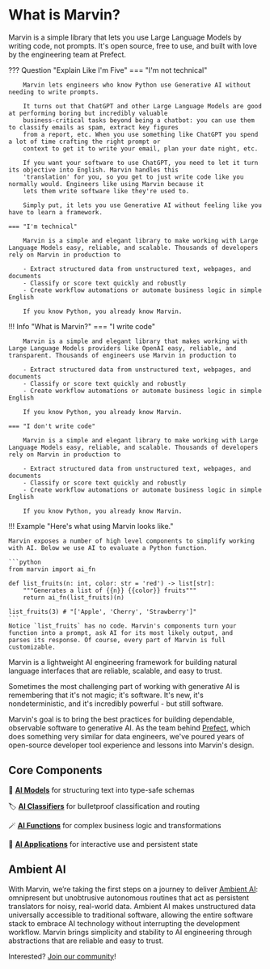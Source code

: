 # What is Marvin?

Marvin is a simple library that lets you use Large Language Models by writing code, not prompts. It's open source,
free to use, and built with love by the engineering team at Prefect. 

??? Question "Explain Like I'm Five"
    === "I'm not technical"

        Marvin lets engineers who know Python use Generative AI without needing to write prompts.

        It turns out that ChatGPT and other Large Language Models are good at performing boring but incredibly valuable
        business-critical tasks beyond being a chatbot: you can use them to classify emails as spam, extract key figures
        from a report, etc. When you use something like ChatGPT you spend a lot of time crafting the right prompt or
        context to get it to write your email, plan your date night, etc.
        
        If you want your software to use ChatGPT, you need to let it turn its objective into English. Marvin handles this
        'translation' for you, so you get to just write code like you normally would. Engineers like using Marvin because it
        lets them write software like they're used to.
        
        Simply put, it lets you use Generative AI without feeling like you have to learn a framework.

    === "I'm technical"

        Marvin is a simple and elegant library to make working with Large Language Models easy, reliable, and scalable. Thousands of developers rely on Marvin in production to
    
        - Extract structured data from unstructured text, webpages, and documents
        - Classify or score text quickly and robustly
        - Create workflow automations or automate business logic in simple English

        If you know Python, you already know Marvin.



!!! Info "What is Marvin?"
    === "I write code"

        Marvin is a simple and elegant library that makes working with Large Language Models providers like OpenAI easy, reliable, and transparent. Thousands of engineers use Marvin in production to
    
        - Extract structured data from unstructured text, webpages, and documents
        - Classify or score text quickly and robustly
        - Create workflow automations or automate business logic in simple English

        If you know Python, you already know Marvin.

    === "I don't write code"

        Marvin is a simple and elegant library to make working with Large Language Models easy, reliable, and scalable. Thousands of developers rely on Marvin in production to
    
        - Extract structured data from unstructured text, webpages, and documents
        - Classify or score text quickly and robustly
        - Create workflow automations or automate business logic in simple English

        If you know Python, you already know Marvin.

!!! Example "Here's what using Marvin looks like."

    Marvin exposes a number of high level components to simplify working with AI. Below we use AI to evaluate a Python function. 

    ```python
    from marvin import ai_fn

    def list_fruits(n: int, color: str = 'red') -> list[str]:
        """Generates a list of {{n}} {{color}} fruits"""
        return ai_fn(list_fruits)(n)

    list_fruits(3) # "['Apple', 'Cherry', 'Strawberry']"
    ```
    Notice `list_fruits` has no code. Marvin's components turn your function into a prompt, ask AI for its most likely output, and
    parses its response. Of course, every part of Marvin is full customizable. 

Marvin is a lightweight AI engineering framework for building natural language interfaces that are reliable, scalable, and easy to trust.

Sometimes the most challenging part of working with generative AI is remembering that it's not magic; it's software. It's new, it's nondeterministic, and it's incredibly powerful - but still software.

Marvin's goal is to bring the best practices for building dependable, observable software to generative AI. As the team behind [Prefect](https://github.com/prefecthq/prefect), which does something very similar for data engineers, we've poured years of open-source developer tool experience and lessons into Marvin's design.

## Core Components

🧩 [**AI Models**](/components/ai_model) for structuring text into type-safe schemas

🏷️ [**AI Classifiers**](/components/ai_classifier) for bulletproof classification and routing

🪄 [**AI Functions**](/components/ai_function) for complex business logic and transformations

🤝 [**AI Applications**](/components/ai_application) for interactive use and persistent state

## Ambient AI

With Marvin, we’re taking the first steps on a journey to deliver [Ambient AI](https://twitter.com/DrJimFan/status/1657782710344249344): omnipresent but unobtrusive autonomous routines that act as persistent translators for noisy, real-world data. Ambient AI makes unstructured data universally accessible to traditional software, allowing the entire software stack to embrace AI technology without interrupting the development workflow. Marvin brings simplicity and stability to AI engineering through abstractions that are reliable and easy to trust.

Interested? [Join our community](../../community)!
